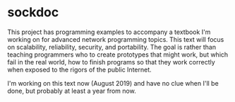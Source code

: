 sockdoc
===

This project has programming examples to accompany a textbook I'm working on for 
advanced network programming topics. This text will focus on scalability, reliability,
security, and portability. The goal is rather than teaching programmers who to create
prototypes that might work, but which fail in the real world, how to finish programs
so that they work correctly when exposed to the rigors of the public Internet.

I'm working on this text now (August 2019) and have no clue when I'll be done, but 
probably at least a year from now.


